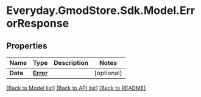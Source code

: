 # Everyday.GmodStore.Sdk.Model.ErrorResponse

## Properties

Name | Type | Description | Notes
------------ | ------------- | ------------- | -------------
**Data** | [**Error**](Error.md) |  | [optional] 

[[Back to Model list]](../README.md#documentation-for-models) [[Back to API list]](../README.md#documentation-for-api-endpoints) [[Back to README]](../README.md)

